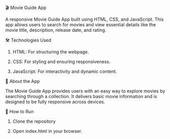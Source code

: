 🎬 Movie Guide App

A responsive Movie Guide App built using HTML, CSS, and JavaScript. This app allows users to search for movies and view essential details like the movie title, description, release date, and rating.

🛠️ Technologies Used

1. HTML: For structuring the webpage.

2. CSS: For styling and ensuring responsiveness.

3. JavaScript: For interactivity and dynamic content.

📌 About the App

The Movie Guide App provides users with an easy way to explore movies by searching through a collection. It delivers basic movie information and is designed to be fully responsive across devices.

🚀 How to Run

1. Clone the repository

2. Open index.html in your browser.
